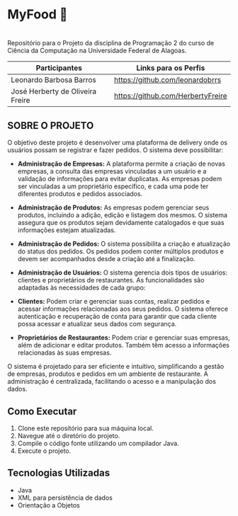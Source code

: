 #  MyFood 🏬 <h1>

Repositório para o Projeto da disciplina de Programação 2 do curso de Ciência da Computação na Universidade Federal de Alagoas.


Participantes	                       |Links para os Perfis
-----------------------------------  |  ------------------                                   
Leonardo Barbosa Barros              |https://github.com/leonardobrrs
José Herberty de Oliveira Freire     |https://github.com/HerbertyFreire


## SOBRE O PROJETO

O objetivo deste projeto é desenvolver uma plataforma de delivery onde os usuários possam se registrar e fazer pedidos. O sistema deve possibilitar:

* **Administração de Empresas:** A plataforma permite a criação de novas empresas, a consulta das empresas vinculadas a um usuário e a validação de informações para evitar duplicatas. As empresas podem ser vinculadas a um proprietário específico, e cada uma pode ter diferentes produtos e pedidos associados.

* **Administração de Produtos:** As empresas podem gerenciar seus produtos, incluindo a adição, edição e listagem dos mesmos. O sistema assegura que os produtos sejam devidamente catalogados e que suas informações estejam atualizadas.

* **Administração de Pedidos:** O sistema possibilita a criação e atualização do status dos pedidos. Os pedidos podem conter múltiplos produtos e devem ser acompanhados desde a criação até a finalização.

* **Administração de Usuários:** O sistema gerencia dois tipos de usuários: clientes e proprietários de restaurantes. As funcionalidades são adaptadas às necessidades de cada grupo:

* **Clientes:** Podem criar e gerenciar suas contas, realizar pedidos e acessar informações relacionadas aos seus pedidos. O sistema oferece autenticação e recuperação de conta para garantir que cada cliente possa acessar e atualizar seus dados com segurança.

* **Proprietários de Restaurantes:** Podem criar e gerenciar suas empresas, além de adicionar e editar produtos. Também têm acesso a informações relacionadas às suas empresas.

O sistema é projetado para ser eficiente e intuitivo, simplificando a gestão de empresas, produtos e pedidos em um ambiente de restaurante. A administração é centralizada, facilitando o acesso e a manipulação dos dados.

## Como Executar

1. Clone este repositório para sua máquina local.
2. Navegue até o diretório do projeto.
3. Compile o código fonte utilizando um compilador Java.
4. Execute o projeto.


## Tecnologias Utilizadas

- Java
- XML para persistência de dados
- Orientação a Objetos
